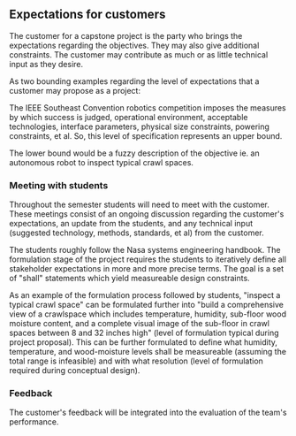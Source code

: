 ## Expectations for customers

The customer for a capstone project is the party who brings the expectations regarding the objectives. They may also give additional constraints. The customer may contribute as much or as little technical input as they desire. 

As two bounding examples regarding the level of expectations that a customer may propose as a project:

The IEEE Southeast Convention robotics competition imposes the measures by which success is judged, operational environment, acceptable technologies, interface parameters, physical size constraints, powering constraints, et al. So, this level of specification represents an upper bound. 

The lower bound would be a fuzzy description of the objective ie. an autonomous robot to inspect typical crawl spaces. 


### Meeting with students

Throughout the semester students will need to meet with the customer. These meetings consist of an ongoing discussion regarding the customer's expectations, an update from the students, and any technical input (suggested technology, methods, standards, et al) from the customer. 

The students roughly follow the Nasa systems engineering handbook. The formulation stage of the project requires the students to iteratively define all stakeholder expectations in more and more precise terms. The goal is a set of "shall" statements which yield measureable design constraints. 

As an example of the formulation process followed by students, "inspect a typical crawl space" can be formulated further into "build a comprehensive view of a crawlspace which includes temperature, humidity, sub-floor wood moisture content, and a complete visual image of the sub-floor in crawl spaces between 8 and 32 inches high" (level of formulation typical during project proposal). This can be further formulated to define what humidity, temperature, and wood-moisture levels shall be measureable (assuming the total range is infeasible) and with what resolution (level of formulation required during conceptual design). 
 

### Feedback

The customer's feedback will be integrated into the evaluation of the team's performance. 
